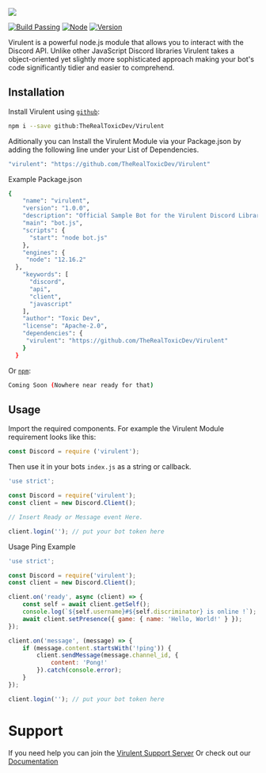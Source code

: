 ![](https://i.imgur.com/1gqzxVd.png)

[![Build Passing](https://img.shields.io/badge/build-Passing%20-green.svg?style=flat)](https://github.com/TheRealToxicDev/Virulent) 
[![Node](https://img.shields.io/badge/node-v12.16.2%20-blue.svg?style=flat)](https://nodejs.org/en/) 
[![Version](https://img.shields.io/badge/virulent-v0.0.1-yellowgreen.svg)](https://github.com/TheRealToxicDev/Virulent)

Virulent is a powerful node.js module that allows you to interact with the Discord API. Unlike other JavaScript Discord libraries Virulent takes a object-oriented yet slightly more sophisticated approach making your bot's code significantly tidier and easier to comprehend.

## Installation
Install Virulent using [`github`](https://www.github.com):

```bash
npm i --save github:TheRealToxicDev/Virulent
```

Aditionally you can Install the Virulent Module via your Package.json
by adding the following line under your List of Dependencies.

```bash
"virulent": "https://github.com/TheRealToxicDev/Virulent"
```

Example Package.json

```bash
{
    "name": "virulent",
    "version": "1.0.0",
    "description": "Official Sample Bot for the Virulent Discord Library.",
    "main": "bot.js",
    "scripts": {
      "start": "node bot.js"
    },
    "engines": {
     "node": "12.16.2"
  },
    "keywords": [
      "discord",
      "api",
      "client",
      "javascript"
    ],
    "author": "Toxic Dev",
    "license": "Apache-2.0",
    "dependencies": {
     "virulent": "https://github.com/TheRealToxicDev/Virulent"
    }
  }
  ```

Or [`npm`](https://www.npmjs.com/):

```bash
Coming Soon (Nowhere near ready for that)
```

## Usage
Import the required components. For example the Virulent Module requirement looks like this:
```jsx harmony
const Discord = require ('virulent');
```
Then use it in your bots ``index.js`` as a string or callback. 

```jsx harmony
'use strict';

const Discord = require('virulent');
const client = new Discord.Client();

// Insert Ready or Message event Here.

client.login(''); // put your bot token here
```
Usage Ping Example
```jsx harmony
'use strict';

const Discord = require('virulent');
const client = new Discord.Client();

client.on('ready', async (client) => {
    const self = await client.getSelf();
    console.log(`${self.username}#${self.discriminator} is online !`);
    await client.setPresence({ game: { name: 'Hello, World!' } });
});

client.on('message', (message) => {
    if (message.content.startsWith('!ping')) {
        client.sendMessage(message.channel_id, {
            content: 'Pong!'
        }).catch(console.error);
    }
});

client.login(''); // put your bot token here
```

# Support
If you need help you can join the [Virulent Support Server](https://discord.gg/aKqSx9G)
Or check out our [Documentation](https://virulentjs.site)
